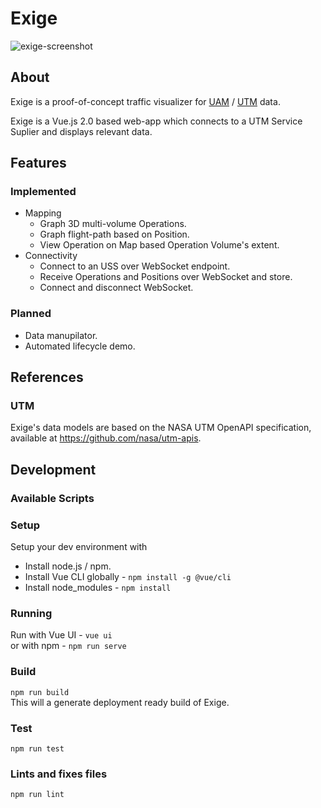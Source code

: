# Exige

![exige-screenshot](https://github.com/arkits/exige/blob/master/img/main.png?raw=true)

## About

Exige is a proof-of-concept traffic visualizer for [UAM](https://www.nasa.gov/uamgc) / [UTM](https://utm.arc.nasa.gov/index.shtml) data. 

Exige is a Vue.js 2.0 based web-app which connects to a UTM Service Suplier and displays relevant data. 

## Features

### Implemented
- Mapping
  - Graph 3D multi-volume Operations.
  - Graph flight-path based on Position.
  - View Operation on Map based Operation Volume's extent.
- Connectivity
  - Connect to an USS over WebSocket endpoint.
  - Receive Operations and Positions over WebSocket and store.
  - Connect and disconnect WebSocket.

### Planned
- Data manupilator.
- Automated lifecycle demo.

## References

### UTM

Exige's data models are based on the NASA UTM OpenAPI specification, available at https://github.com/nasa/utm-apis.

## Development

### Available Scripts

### Setup

Setup your dev environment with  
- Install node.js / npm.
- Install Vue CLI globally - `npm install -g @vue/cli`  
- Install node_modules - `npm install`

### Running 

Run with Vue UI - `vue ui`   
or with npm -  `npm run serve`

### Build    
`npm run build`  
This will a generate deployment ready build of Exige.

### Test  
`npm run test`

### Lints and fixes files  
`npm run lint`
